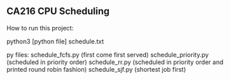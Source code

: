 ## CA216 CPU Scheduling

How to run this project:

python3 [python file] schedule.txt

py files:
  schedule_fcfs.py (first come first served)
  schedule_priority.py (scheduled in priority order)
  schedule_rr.py (scheduled in priority order and printed round robin fashion)
  schedule_sjf.py (shortest job first)
